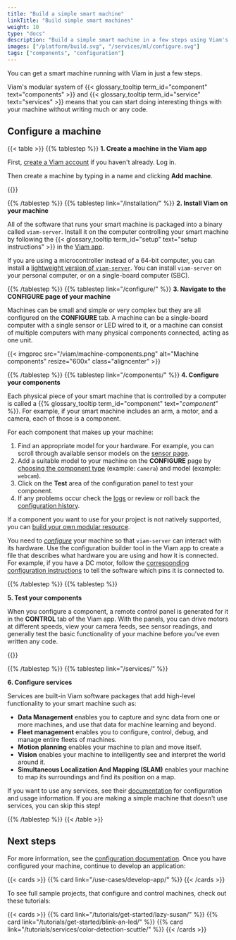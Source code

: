 ```yaml
---
title: "Build a simple smart machine"
linkTitle: "Build simple smart machines"
weight: 10
type: "docs"
description: "Build a simple smart machine in a few steps using Viam's modular system of components and services without writing much or any code."
images: ["/platform/build.svg", "/services/ml/configure.svg"]
tags: ["components", "configuration"]
---
```


You can get a smart machine running with Viam in just a few steps.

Viam's modular system of {{< glossary_tooltip term_id="component" text="components" >}} and {{< glossary_tooltip term_id="service" text="services" >}} means that you can start doing interesting things with your machine without writing much or any code.

## Configure a machine

{{< table >}}
{{% tablestep %}}
**1. Create a machine in the Viam app**

First, [create a Viam account](https://app.viam.com/) if you haven't already. Log in.

Then create a machine by typing in a name and clicking **Add machine**.

{{<imgproc src="/fleet/app-usage/create-machine.png" resize="600x" declaredimensions=true alt="The 'First Location' page on the Viam app with a new machine name in the New machine field and the Add machine button next to the field highlighted.">}}

{{% /tablestep %}}
{{% tablestep link="/installation/" %}}
**2. Install Viam on your machine**

All of the software that runs your smart machine is packaged into a binary called `viam-server`.
Install it on the computer controlling your smart machine by following the {{< glossary_tooltip term_id="setup" text="setup instructions" >}} in the [Viam app](https://app.viam.com/).

If you are using a microcontroller instead of a 64-bit computer, you can install a [lightweight version of `viam-server`](/installation/#install-micro-rdk).
You can install `viam-server` on your personal computer, or on a single-board computer (SBC).

{{% /tablestep %}}
{{% tablestep link="/configure/" %}}
**3. Navigate to the CONFIGURE page of your machine**

Machines can be small and simple or very complex but they are all configured on the **CONFIGURE** tab.
A machine can be a single-board computer with a single sensor or LED wired to it, or a machine can consist of multiple computers with many physical components connected, acting as one unit.

<div>
{{< imgproc src="/viam/machine-components.png" alt="Machine components" resize="600x" class="aligncenter" >}}
</div>

{{% /tablestep %}}
{{% tablestep link="/components/" %}}
**4. Configure your components**

Each physical piece of your smart machine that is controlled by a computer is called a {{% glossary_tooltip term_id="component" text="_component_" %}}. For example, if your smart machine includes an arm, a motor, and a camera, each of those is a component.

For each component that makes up your machine:

1. Find an appropriate model for your hardware. For example, you can scroll through available sensor models on the [sensor page](/components/sensor/#available-models).
2. Add a suitable model to your machine on the **CONFIGURE** page by [choosing the component type](/configure/#components) (example: `camera`) and model (example: `webcam`).
3. Click on the **Test** area of the configuration panel to test your component.
4. If any problems occur check the [logs](/cloud/machines/#logs) or review or roll back the [configuration history](/cloud/machines/#configure).

If a component you want to use for your project is not natively supported, you can [build your own modular resource](/use-cases/create-module/).

You need to [_configure_](/configure/) your machine so that `viam-server` can interact with its hardware.
Use the configuration builder tool in the Viam app to create a file that describes what hardware you are using and how it is connected.
For example, if you have a DC motor, follow the [corresponding configuration instructions](/components/motor/gpio/) to tell the software which pins it is connected to.

{{% /tablestep %}}
{{% tablestep %}}

<!-- markdownlint-disable MD036 -->

**5. Test your components**

When you configure a component, a remote control panel is generated for it in the **CONTROL** tab of the Viam app.
With the panels, you can drive motors at different speeds, view your camera feeds, see sensor readings, and generally test the basic functionality of your machine before you've even written any code.

{{<gif webm_src="/fleet/control.webm" mp4_src="/fleet/control.mp4" alt="The Viam app Control tab with a control panel for each component. The panel for a DC motor is clicked, expanding to show power controls." max-width="400px" class="fill alignleft">}}

{{% /tablestep %}}
{{% tablestep link="/services/" %}}

**6. Configure services**

Services are built-in Viam software packages that add high-level functionality to your smart machine such as:

- **Data Management** enables you to capture and sync data from one or more machines, and use that data for machine learning and beyond.
- **Fleet management** enables you to configure, control, debug, and manage entire fleets of machines.
- **Motion planning** enables your machine to plan and move itself.
- **Vision** enables your machine to intelligently see and interpret the world around it.
- **Simultaneous Localization And Mapping (SLAM)** enables your machine to map its surroundings and find its position on a map.

If you want to use any services, see their [documentation](/services/) for configuration and usage information.
If you are making a simple machine that doesn't use services, you can skip this step!

{{% /tablestep %}}
{{< /table >}}

## Next steps

For more information, see the [configuration documentation](/configure/).
Once you have configured your machine, continue to develop an application:

{{< cards >}}
{{% card link="/use-cases/develop-app/" %}}
{{< /cards >}}

To see full sample projects, that configure and control machines, check out these tutorials:

{{< cards >}}
{{% card link="/tutorials/get-started/lazy-susan/" %}}
{{% card link="/tutorials/get-started/blink-an-led/" %}}
{{% card link="/tutorials/services/color-detection-scuttle/" %}}
{{< /cards >}}
